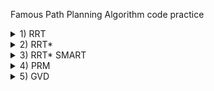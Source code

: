 Famous Path Planning Algorithm code practice

<details>
<summary>1) RRT</summary>
* rrt.py
RRT : Rapidly-exploring Random Tree

<pre>
<code>
 - pseudocode
   - Define Obstacle, Map, Goal, Initial Position
   - Node has 2 property( position, parent )
   - Node List = [Init node in initial Position]
   - Finished = False
   - While Not Finished:
     - Random pt gen
     - Find Nearest Node
     - Make New node
     - If Not Collision
       - Append New node to Node List
       - If Goal Region
         - Finished = True
         - Path Generation 
</code>
</pre>
 </details>


<details>
<summary>2) RRT* </summary>
* rrt_star.py 
 RRT* : using A start concept, path is shortened
(\*) means the difference between RRT and RRT*
```
 - pseudocode
   - Define Obstacle, Map, Goal, Initial Position
   - Node has 2 property( position, parent )
   - Node List = [Init node in initial Position]
   - Finished = False
   - While Not Finished:
     - Random pt gen
     - Find Nearest Node
     - Make New node
     - If Not Collision
       - Append New node to Node List
       - (*)Find Neighbor
       - (*)If Neighbor
          - (*)Update Parent of new node through evaluation Neighbor nodes
          - (*)Update Parent of neighbor node from original to new node (If it's shorter) --> Rewire
       - If Goal Region
         - Finished = True
         - Path Generation 
```
</details>

<details>
<summary>3) RRT* SMART </summary>
* rrt_star_smart.py
 RRT* SMART : by deleting vertices, path is shortened
(\*) means the difference between RRT* and RRT* SMART
```
 - pseudocode
   - Define Obstacle, Map, Goal, Initial Position
   - Node has 2 property( position, parent )
   - Node List = [Init node in initial Position]
   - Finished = False
   - While Not Finished:
     - Random pt gen
     - Find Nearest Node
     - Make New node
     - If Not Collision
       - Append New node to Node List
       - Find Neighbor
       - If Neighbor
          - Update Parent of new node through evaluation Neighbor nodes
          - Update Parent of neighbor node from original to new node (If it's shorter) --> Rewire
       - If Goal Region
         - Finished = True
         - Path Generation
   - (*) Path shorten (If node in path can be deleted and new edge has no collision with obstacle, then delete node, and Iterate until no node can be deleted)
```
</details>

<details>
<summary>4) PRM </summary>
* prm.py & Util.py
 PRM (Probabilistic RoadMap)
PRM is kind of a framework to find path to avoid collision with obstacles.
1) Vertex Generation
2) Edge Connection
3) Find Shortest Path
4) If no path, then add vertex

There are so many variations of PRM. 
1) Vertex Generation : It could be totally random or Information based. or Halton sequence could be used.
2) Edge Connection : The easiest way is to connect an edge when the distance between two vertex is shorter than threshold.
                     There are many conditions to connect edges.
3) Find Shortest Path : Dijkstra is the most famous and effective algorithm.
4) Iteration : If initial vertices are sufficient, additional vertices would not be necessary. If not, some amount of vertices should be added and edge for new vertices should be added also.

In this code Vertex is generated at totally random position, Edge is connected by Delaunay Triangulation, The shortest path is found by Dijkstra algorithm. 
```
 - pseudocode
   - Define Obstacle, Map, Goal, Initial Position
   - Finished = False
   - Random vertices gen
   - While Not Finished:
     - Connect Edge for vertices with Delaunay triangulation
     - Find shortest path
     - If no path to goal, then add vertex, delete current edges.
```
</details>

<details>
<summary>5) GVD </summary>
* gvd.py & Util.py
GVD(Generalized Voronoi Diagram) is -- (
```
 - pseudocode
   - Define Obstacle, Map, Goal, Initial Position
   - Finished = False
   - -
   - While Not Finished:
     - -
```
</details>
